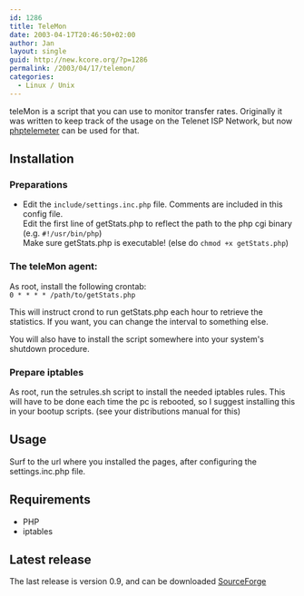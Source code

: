 ```yaml
---
id: 1286
title: TeleMon
date: 2003-04-17T20:46:50+02:00
author: Jan
layout: single
guid: http://new.kcore.org/?p=1286
permalink: /2003/04/17/telemon/
categories:
  - Linux / Unix
---
```

teleMon is a script that you can use to monitor transfer rates. Originally it was written to keep track of the usage on the Telenet ISP Network, but now <a href="http://phptelemeter.kcore.org" target="_blank" rel="external">phptelemeter</a> can be used for that.

## Installation

### Preparations

* Edit the `include/settings.inc.php` file. Comments are included in this config file.  
  Edit the first line of getStats.php to reflect the path to the php cgi binary (e.g. `#!/usr/bin/php`)  
  Make sure getStats.php is executable! (else do `chmod +x getStats.php`)

### The teleMon agent:

As root, install the following crontab:  
`0 * * * * /path/to/getStats.php`

This will instruct crond to run getStats.php each hour to retrieve the statistics. If you want, you can change the interval to something else.

You will also have to install the script somewhere into your system's shutdown procedure.

### Prepare iptables

As root, run the setrules.sh script to install the needed iptables rules. This will have to be done each time the pc is rebooted, so I suggest installing this in your bootup scripts. (see your distributions manual for this)

## Usage

Surf to the url where you installed the pages, after configuring the settings.inc.php file.

## Requirements

* PHP
* iptables

## Latest release

The last release is version 0.9, and can be downloaded [SourceForge](http://sourceforge.net/project/showfiles.php?group_id=46385&package_id=39203)